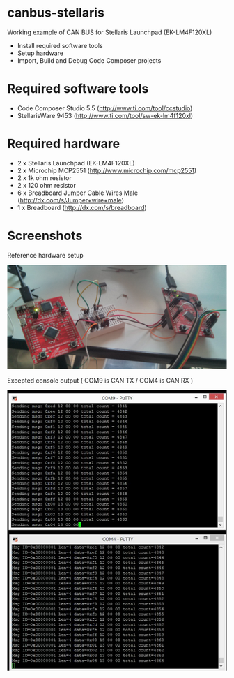 canbus-stellaris
================

Working example of CAN BUS for Stellaris Launchpad (EK-LM4F120XL)
* Install required software tools
* Setup hardware
* Import, Build and Debug Code Composer projects 


Required software tools
=======================

* Code Composer Studio 5.5 (http://www.ti.com/tool/ccstudio)
* StellarisWare 9453 (http://www.ti.com/tool/sw-ek-lm4f120xl)


Required hardware
=================

* 2 x Stellaris Launchpad (EK-LM4F120XL)
* 2 x Microchip MCP2551 (http://www.microchip.com/mcp2551)
* 2 x 1k ohm resistor
* 2 x 120 ohm resistor
* 6 x Breadboard Jumper Cable Wires Male (http://dx.com/s/Jumper+wire+male)
* 1 x Breadboard (http://dx.com/s/breadboard)



Screenshots
===========

Reference hardware setup

![hardware setup canbus](canbus-stellaris-mcp2551.jpg)

Excepted console output ( COM9 is CAN TX / COM4 is CAN RX )

![console output](canbus-stellaris-console.JPG)








